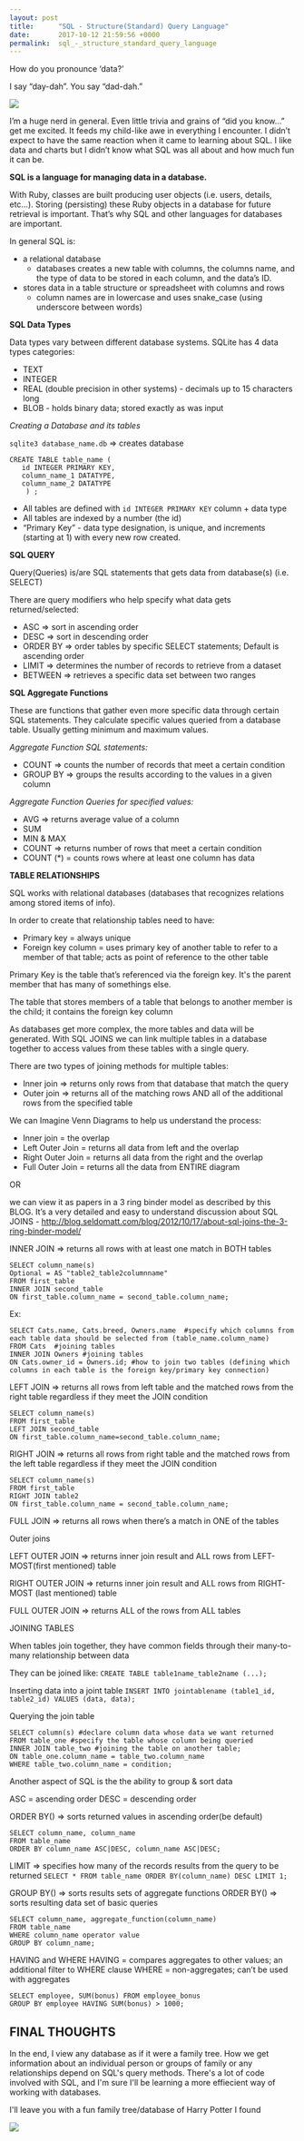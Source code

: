 ```yaml
---
layout: post
title:      "SQL - Structure(Standard) Query Language"
date:       2017-10-12 21:59:56 +0000
permalink:  sql_-_structure_standard_query_language
---
```



How do you pronounce ‘data?’

I say “day-dah”. You say “dad-dah.”

![](https://i.pinimg.com/736x/a5/ed/87/a5ed87d873a2b3042af21d9bcaa35d0a--star-trek-data-star-trek-meme.jpg)

I’m a huge nerd in general. Even little trivia and grains of “did you know…” get me excited. It feeds my child-like awe in everything I encounter. I didn’t expect to have the same reaction when it came to learning about SQL. I like data and charts but I didn’t know what SQL was all about and how much fun it can be.

**SQL is a language for managing data in a database.**

With Ruby, classes are built producing user objects (i.e. users, details, etc…). Storing (persisting) these Ruby objects in a database for future retrieval is important. That’s why SQL and other languages for databases are important.

In general SQL is:
* a relational database
   * databases creates a new table with columns, the columns name, and the type of data to be stored in each column, and the data’s ID.
* stores data in a table structure or spreadsheet with columns and rows
   * column names are in lowercase and uses snake_case (using underscore between words)

**SQL Data Types**

Data types vary between different database systems. SQLite has 4 data types categories:
* TEXT
* INTEGER
* REAL (double precision in other systems) - decimals up to 15 characters long
* BLOB - holds binary data; stored exactly as was input

*Creating a Database and its tables*

``` sqlite3 database_name.db ``` => creates database
```
CREATE TABLE table_name (
   id INTEGER PRIMARY KEY,
   column_name_1 DATATYPE,
   column_name_2 DATATYPE
    ) ;
```

* All tables are defined with ``` id INTEGER PRIMARY KEY ``` column + data type
* All tables are indexed by a number (the id)
* “Primary Key” - data type designation, is unique, and increments (starting at 1) with every new row created.

**SQL QUERY**

Query(Queries) is/are SQL statements that gets data from database(s) (i.e. SELECT)

There are query modifiers who help specify what data gets returned/selected:

* ASC => sort in ascending order
* DESC => sort in descending order
* ORDER BY => order tables by specific SELECT statements; Default is ascending order
* LIMIT => determines the number of records to retrieve from a dataset
* BETWEEN => retrieves a specific data set between two ranges

**SQL Aggregate Functions**

These are functions that gather even more specific data through certain SQL statements. They calculate specific values queried from a database table. Usually getting minimum and maximum values.

*Aggregate Function SQL statements:*

* COUNT => counts the number of records that meet a certain condition
* GROUP BY => groups the results according to the values in a given column

*Aggregate Function Queries for specified values:*

* AVG => returns average value of a column
* SUM
* MIN & MAX
* COUNT => returns number of rows that meet a certain condition
* COUNT (*) = counts rows where at least one column has data

**TABLE RELATIONSHIPS**

SQL works with relational databases (databases that recognizes relations among stored items of info).

In order to create that relationship tables need to have:
* Primary key = always unique
* Foreign key column = uses primary key of another table to refer to a member of that table; acts as point of reference to the other table

Primary Key is the table that’s referenced via the foreign key. It's the parent member that has many of somethings else.

The table that stores members of a table that belongs to another member is the child; it contains the foreign key column

As databases get more complex, the more tables and data will be generated. With SQL JOINS we can link multiple tables in a database together to access values from these tables with a single query. 

There are two types of joining methods for multiple tables:
* Inner join => returns only rows from that database that match the query
* Outer join => returns all of the matching rows AND all of the additional rows from the specified table

We can Imagine Venn Diagrams to help us understand the process:
* Inner join = the overlap
* Left Outer Join = returns all data from left and the overlap
* Right Outer Join = returns all data from the right and the overlap
* Full Outer Join = returns all the data from ENTIRE diagram

OR

we can view it as papers in a 3 ring binder model as described by this BLOG. It’s a very detailed and easy to understand discussion about SQL JOINS - http://blog.seldomatt.com/blog/2012/10/17/about-sql-joins-the-3-ring-binder-model/

INNER JOIN => returns all rows with at least one match in BOTH tables
``` 
SELECT column_name(s)
Optional = AS "table2_table2columnname"
FROM first_table
INNER JOIN second_table
ON first_table.column_name = second_table.column_name;
```

Ex:
```
SELECT Cats.name, Cats.breed, Owners.name  #specify which columns from each table data should be selected from (table_name.column_name)
FROM Cats  #joining tables
INNER JOIN Owners #joining tables
ON Cats.owner_id = Owners.id; #how to join two tables (defining which columns in each table is the foreign key/primary key connection)
```

LEFT JOIN => returns all rows from left table and the matched rows from the right table regardless if they meet the JOIN condition
```
SELECT column_name(s)
FROM first_table
LEFT JOIN second_table
ON first_table.column_name=second_table.column_name;
```

RIGHT JOIN => returns all rows from right table and the matched rows from the left table regardless if they meet the JOIN condition
```
SELECT column_name(s)
FROM first_table
RIGHT JOIN table2
ON first_table.column_name = second_table.column_name;
```

FULL JOIN => returns all rows when there’s a match in ONE of the tables

Outer joins

LEFT OUTER JOIN => returns inner join result and ALL rows from LEFT-MOST(first mentioned) table

RIGHT OUTER JOIN => returns inner join result and ALL rows from RIGHT-MOST (last mentioned) table

FULL OUTER JOIN => returns ALL of the rows from ALL tables


JOINING TABLES

When tables join together, they have common fields through their many-to-many relationship between data

They can be joined like:
``` CREATE TABLE table1name_table2name (...); ```

Inserting data into a joint table
``` INSERT INTO jointablename (table1_id, table2_id) VALUES (data, data); ```

Querying the join table
```
SELECT column(s) #declare column data whose data we want returned
FROM table_one #specify the table whose column being queried
INNER JOIN table_two #joining the table on another table; 
ON table_one.column_name = table_two.column_name
WHERE table_two.column_name = condition;
```

Another aspect of SQL is the the ability to group & sort data

ASC = ascending order
DESC = descending order

ORDER BY() => sorts returned values in ascending order(be default)
```
SELECT column_name, column_name
FROM table_name
ORDER BY column_name ASC|DESC, column_name ASC|DESC;
```

LIMIT => specifies how many of the records results from the query to be returned
``` SELECT * FROM table_name ORDER BY(column_name) DESC LIMIT 1; ```

GROUP BY() => sorts results sets of aggregate functions
ORDER BY() => sorts resulting data set of basic queries
```
SELECT column_name, aggregate_function(column_name)
FROM table_name
WHERE column_name operator value
GROUP BY column_name;
```

HAVING and WHERE
HAVING = compares aggregates to other values; an additional filter to WHERE clause
WHERE = non-aggregates; can’t be used with aggregates
```
SELECT employee, SUM(bonus) FROM employee_bonus 
GROUP BY employee HAVING SUM(bonus) > 1000;
```


## **FINAL THOUGHTS**

In the end, I view any database as if it were a family tree. How we get information about an individual person or groups of family or any relationships depend on SQL's query methods. There's a lot of code involved with SQL, and I'm sure I'll be learning a more effiecient way of working with databases.

I'll leave you with a fun family tree/database of Harry Potter I found

![](https://i.pinimg.com/736x/ba/c5/bf/bac5bf51208127d1e2c69e6e6d80e0c8--lily-luna-potter-art-lily-luna-potter-and-scorpius-malfoy.jpg)




